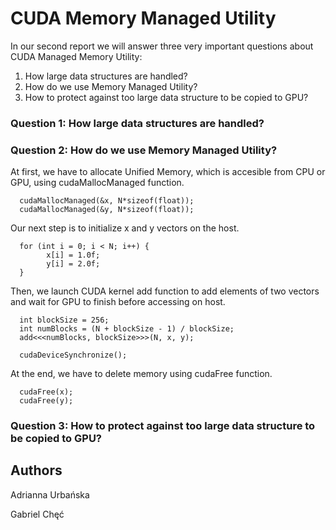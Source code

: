 # CUDA Memory Managed Utility

In our second report we will answer three very important questions about CUDA Managed Memory Utility:

1. How large data structures are handled?
2. How do we use Memory Managed Utility?
3. How to protect against too large data structure to be copied to GPU?

### Question 1: How large data structures are handled?

### Question 2: How do we use Memory Managed Utility?

At first, we have to allocate Unified Memory, which is accesible from CPU or GPU, using cudaMallocManaged function. 
```
  cudaMallocManaged(&x, N*sizeof(float));
  cudaMallocManaged(&y, N*sizeof(float));
```


Our next step is to initialize x and y vectors on the host.
```
  for (int i = 0; i < N; i++) {
        x[i] = 1.0f;
        y[i] = 2.0f;
  }
```


Then, we launch CUDA kernel add function to add elements of two vectors and wait for GPU to finish before accessing on host.
```
  int blockSize = 256;
  int numBlocks = (N + blockSize - 1) / blockSize;
  add<<<numBlocks, blockSize>>>(N, x, y);
  
  cudaDeviceSynchronize();
```


At the end, we have to delete memory using cudaFree function.
```
  cudaFree(x);
  cudaFree(y);
```

### Question 3: How to protect against too large data structure to be copied to GPU?




## Authors

Adrianna Urbańska

Gabriel Chęć
